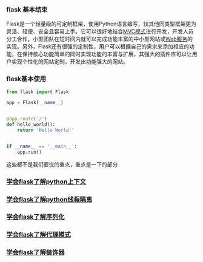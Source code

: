 ### flask 基本结束

Flask是一个轻量级的可定制框架，使用Python语言编写，较其他同类型框架更为灵活、轻便、安全且容易上手。它可以很好地结合[MVC模式](https://baike.baidu.com/item/MVC模式/713147)进行开发，开发人员分工合作，小型团队在短时间内就可以完成功能丰富的中小型网站或[Web服务](https://baike.baidu.com/item/Web服务/2837593)的实现。另外，Flask还有很强的定制性，用户可以根据自己的需求来添加相应的功能，在保持核心功能简单的同时实现功能的丰富与扩展，其强大的插件库可以让用户实现个性化的网站定制，开发出功能强大的网站。

### flask基本使用

```python
from flask import Flask

app = Flask(__name__)


@app.route('/')
def hello_world():
    return 'Hello World!'


if __name__ == '__main__':
    app.run()
```

这些都不是我们要说的重点，重点是一下的部分

### [学会flask了解python上下文](学会flask了解python上下文.md)

### [学会flask了解python线程隔离](学会flask了解python线程隔离.md)

### [学会flask了解序列化](学会flask了解序列化.md)

### [学会flask了解代理模式](学会flask了解代理模式.md)

### [学会flask了解装饰器](学会flask了解装饰器.md)
